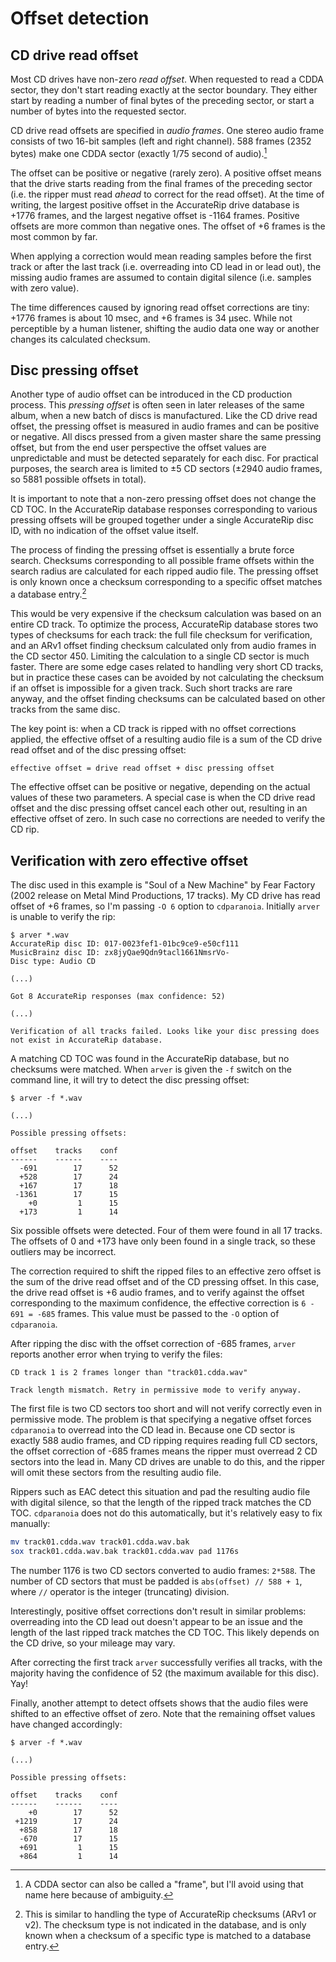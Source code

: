 # Offset detection

## CD drive read offset

Most CD drives have non-zero _read offset_. When requested to read a CDDA
sector, they don't start reading exactly at the sector boundary. They either
start by reading a number of final bytes of the preceding sector, or start a
number of bytes into the requested sector.

CD drive read offsets are specified in _audio frames_. One stereo audio frame
consists of two 16-bit samples (left and right channel). 588 frames (2352
bytes) make one CDDA sector (exactly 1/75 second of audio).[^1]

The offset can be positive or negative (rarely zero). A positive offset means
that the drive starts reading from the final frames of the preceding sector
(i.e. the ripper must read _ahead_ to correct for the read offset). At the
time of writing, the largest positive offset in the AccurateRip drive database
is +1776 frames, and the largest negative offset is -1164 frames. Positive
offsets are more common than negative ones. The offset of +6 frames is the
most common by far.

When applying a correction would mean reading samples before the first track
or after the last track (i.e. overreading into CD lead in or lead out), the
missing audio frames are assumed to contain digital silence (i.e. samples with
zero value).

The time differences caused by ignoring read offset corrections are tiny:
+1776 frames is about 10 msec, and +6 frames is 34 µsec. While not perceptible
by a human listener, shifting the audio data one way or another changes its
calculated checksum.

## Disc pressing offset

Another type of audio offset can be introduced in the CD production process.
This _pressing offset_ is often seen in later releases of the same album, when a
new batch of discs is manufactured. Like the CD drive read offset, the pressing
offset is measured in audio frames and can be positive or negative. All discs
pressed from a given master share the same pressing offset, but from the end
user perspective the offset values are unpredictable and must be detected
separately for each disc. For practical purposes, the search area is limited
to ±5 CD sectors (±2940 audio frames, so 5881 possible offsets in total).

It is important to note that a non-zero pressing offset does not change the CD
TOC. In the AccurateRip database responses corresponding to various pressing
offsets will be grouped together under a single AccurateRip disc ID, with no
indication of the offset value itself.

The process of finding the pressing offset is essentially a brute force search.
Checksums corresponding to all possible frame offsets within the search radius
are calculated for each ripped audio file. The pressing offset is only known
once a checksum corresponding to a specific offset matches a database entry.[^2]

This would be very expensive if the checksum calculation was based on an entire
CD track. To optimize the process, AccurateRip database stores two types of
checksums for each track: the full file checksum for verification, and an ARv1
offset finding checksum calculated only from audio frames in the CD sector 450.
Limiting the calculation to a single CD sector is much faster. There are some
edge cases related to handling very short CD tracks, but in practice these
cases can be avoided by not calculating the checksum if an offset is impossible
for a given track. Such short tracks are rare anyway, and the offset finding
checksums can be calculated based on other tracks from the same disc.

The key point is: when a CD track is ripped with no offset corrections applied,
the effective offset of a resulting audio file is a sum of the CD drive read
offset and of the disc pressing offset:

```text
effective offset = drive read offset + disc pressing offset
```

The effective offset can be positive or negative, depending on the actual values
of these two parameters. A special case is when the CD drive read offset and the
disc pressing offset cancel each other out, resulting in an effective offset of
zero. In such case no corrections are needed to verify the CD rip.

## Verification with zero effective offset

The disc used in this example is "Soul of a New Machine" by Fear Factory (2002
release on Metal Mind Productions, 17 tracks). My CD drive has read offset of
+6 frames, so I'm passing `-O 6` option to `cdparanoia`. Initially `arver` is
unable to verify the rip:

```text
$ arver *.wav
AccurateRip disc ID: 017-0023fef1-01bc9ce9-e50cf111
MusicBrainz disc ID: zx8jyQae9Qdn9tacl1661NmsrVo-
Disc type: Audio CD

(...)

Got 8 AccurateRip responses (max confidence: 52)

(...)

Verification of all tracks failed. Looks like your disc pressing does not exist in AccurateRip database.
```

A matching CD TOC was found in the AccurateRip database, but no checksums were
matched. When `arver` is given the `-f` switch on the command line, it will try
to detect the disc pressing offset:

```text
$ arver -f *.wav

(...)

Possible pressing offsets:

offset    tracks    conf
------    ------    ----
  -691        17      52
  +528        17      24
  +167        17      18
 -1361        17      15
    +0         1      15
  +173         1      14
```

Six possible offsets were detected. Four of them were found in all 17 tracks.
The offsets of 0 and +173 have only been found in a single track, so these
outliers may be incorrect.

The correction required to shift the ripped files to an effective zero offset
is the sum of the drive read offset and of the CD pressing offset. In this
case, the drive read offset is +6 audio frames, and to verify against the
offset corresponding to the maximum confidence, the effective correction is
`6 - 691 = -685` frames. This value must be passed to the `-O` option of
`cdparanoia`.

After ripping the disc with the offset correction of -685 frames, `arver`
reports another error when trying to verify the files:

```text
CD track 1 is 2 frames longer than "track01.cdda.wav"

Track length mismatch. Retry in permissive mode to verify anyway.
```

The first file is two CD sectors too short and will not verify correctly even
in permissive mode. The problem is that specifying a negative offset forces
`cdparanoia` to overread into the CD lead in. Because one CD sector is exactly
588 audio frames, and CD ripping requires reading full CD sectors, the offset
correction of -685 frames means the ripper must overread 2 CD sectors into the
lead in. Many CD drives are unable to do this, and the ripper will omit these
sectors from the resulting audio file.

Rippers such as EAC detect this situation and pad the resulting audio file with
digital silence, so that the length of the ripped track matches the CD TOC.
`cdparanoia` does not do this automatically, but it's relatively easy to fix
manually:

```sh
mv track01.cdda.wav track01.cdda.wav.bak
sox track01.cdda.wav.bak track01.cdda.wav pad 1176s
```

The number 1176 is two CD sectors converted to audio frames: `2*588`. The
number of CD sectors that must be padded is `abs(offset) // 588 + 1`, where
`//` operator is the integer (truncating) division.

Interestingly, positive offset corrections don't result in similar problems:
overreading into the CD lead out doesn't appear to be an issue and the length
of the last ripped track matches the CD TOC. This likely depends on the CD
drive, so your mileage may vary.

After correcting the first track `arver` successfully verifies all tracks, with
the majority having the confidence of 52 (the maximum available for this disc).
Yay!

Finally, another attempt to detect offsets shows that the audio files were
shifted to an effective offset of zero. Note that the remaining offset values
have changed accordingly:

```text
$ arver -f *.wav

(...)

Possible pressing offsets:

offset    tracks    conf
------    ------    ----
    +0        17      52
 +1219        17      24
  +858        17      18
  -670        17      15
  +691         1      15
  +864         1      14
```

[^1]: A CDDA sector can also be called a "frame", but I'll avoid using that name
here because of ambiguity.

[^2]: This is similar to handling the type of AccurateRip checksums (ARv1 or v2).
The checksum type is not indicated in the database, and is only known when a
checksum of a specific type is matched to a database entry.
